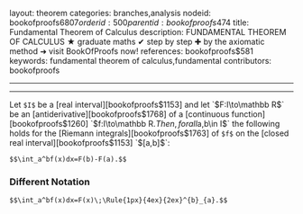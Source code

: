 layout: theorem
categories: branches,analysis
nodeid: bookofproofs$6807
orderid: 500
parentid: bookofproofs$474
title: Fundamental Theorem of Calculus
description: FUNDAMENTAL THEOREM OF CALCULUS ★ graduate maths ✔ step by step ✚ by the axiomatic method ➜ visit BookOfProofs now!
references: bookofproofs$581
keywords: fundamental theorem of calculus,fundamental
contributors: bookofproofs

---


---

Let `$I$` be a [real interval][bookofproofs$1153] and let `$F:I\to\mathbb R$` be an [antiderivative][bookofproofs$1768] of a [continuous function][bookofproofs$1260] `$f:I\to\mathbb R$`. Then, for all `$a,b\in I$` the following holds for the [Riemann integrals][bookofproofs$1763] of `$f$` on the [closed real interval][bookofproofs$1153] `$[a,b]$`:

`$$\int_a^bf(x)dx=F(b)-F(a).$$`

### Different Notation

`$$\int_a^bf(x)dx=F(x)\;\Rule{1px}{4ex}{2ex}^{b}_{a}.$$`
